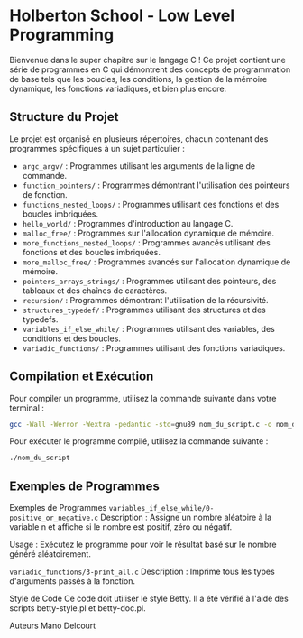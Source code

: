 # Holberton School - Low Level Programming

Bienvenue dans le super chapitre sur le langage C ! Ce projet contient une série de programmes en C qui démontrent des concepts de programmation de base tels que les boucles, les conditions, la gestion de la mémoire dynamique, les fonctions variadiques, et bien plus encore.

## Structure du Projet

Le projet est organisé en plusieurs répertoires, chacun contenant des programmes spécifiques à un sujet particulier :

- `argc_argv/` : Programmes utilisant les arguments de la ligne de commande.
- `function_pointers/` : Programmes démontrant l'utilisation des pointeurs de fonction.
- `functions_nested_loops/` : Programmes utilisant des fonctions et des boucles imbriquées.
- `hello_world/` : Programmes d'introduction au langage C.
- `malloc_free/` : Programmes sur l'allocation dynamique de mémoire.
- `more_functions_nested_loops/` : Programmes avancés utilisant des fonctions et des boucles imbriquées.
- `more_malloc_free/` : Programmes avancés sur l'allocation dynamique de mémoire.
- `pointers_arrays_strings/` : Programmes utilisant des pointeurs, des tableaux et des chaînes de caractères.
- `recursion/` : Programmes démontrant l'utilisation de la récursivité.
- `structures_typedef/` : Programmes utilisant des structures et des typedefs.
- `variables_if_else_while/` : Programmes utilisant des variables, des conditions et des boucles.
- `variadic_functions/` : Programmes utilisant des fonctions variadiques.

## Compilation et Exécution

Pour compiler un programme, utilisez la commande suivante dans votre terminal :

```sh
gcc -Wall -Werror -Wextra -pedantic -std=gnu89 nom_du_script.c -o nom_du_script
```

Pour exécuter le programme compilé, utilisez la commande suivante :

```sh
./nom_du_script
```

## Exemples de Programmes

Exemples de Programmes
`variables_if_else_while/0-positive_or_negative.c`
Description : Assigne un nombre aléatoire à la variable n et affiche si le nombre est positif, zéro ou négatif.

Usage : Exécutez le programme pour voir le résultat basé sur le nombre généré aléatoirement.

`variadic_functions/3-print_all.c`
Description : Imprime tous les types d'arguments passés à la fonction.


Style de Code
Ce code doit utiliser le style Betty. Il a été vérifié à l'aide des scripts betty-style.pl et betty-doc.pl.

Auteurs
Mano Delcourt